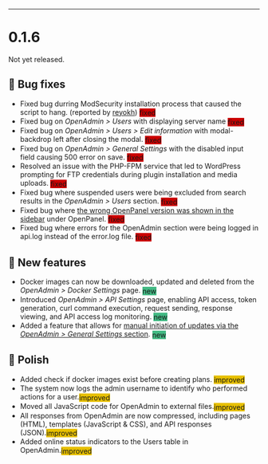 ---

# 0.1.6

Not yet released.

## 🐛 Bug fixes
- Fixed bug durring ModSecurity installation process that caused the script to hang. (reported by [reyokh](https://hostingforums.net/d/282-openpanel-not-another-free-hosting-panel/6)) <span class="badge" style="background-color: rgb(204, 0, 0); vertical-align: middle;">fixed</span>
- Fixed bug on *OpenAdmin > Users* with displaying server name <span class="badge" style="background-color: rgb(204, 0, 0); vertical-align: middle;">fixed</span>
- Fixed bug on *OpenAdmin > Users > Edit information* with modal-backdrop left after closing the modal. <span class="badge" style="background-color: rgb(204, 0, 0); vertical-align: middle;">fixed</span>
- Fixed bug on *OpenAdmin > General Settings* with the disabled input field causing 500 error on save. <span class="badge" style="background-color: rgb(204, 0, 0); vertical-align: middle;">fixed</span>
- Resolved an issue with the PHP-FPM service that led to WordPress prompting for FTP credentials during plugin installation and media uploads. <span class="badge" style="background-color: rgb(204, 0, 0); vertical-align: middle;">fixed</span>
- Fixed bug where suspended users were being excluded from search results in the *OpenAdmin > Users* section. <span class="badge" style="background-color: rgb(204, 0, 0); vertical-align: middle;">fixed</span>
- Fixed bug where [the wrong OpenPanel version was shown in the sidebar](https://i.postimg.cc/Jz0tMy7X/2024-03-18-13-38.png) under OpenPanel. <span class="badge" style="background-color: rgb(204, 0, 0); vertical-align: middle;">fixed</span>
- Fixed bug where errors for the OpenAdmin section were being logged in api.log instead of the error.log file. <span class="badge" style="background-color: rgb(204, 0, 0); vertical-align: middle;">fixed</span>

## 🚀 New features
- Docker images can now be downloaded, updated and deleted from the *OpenAdmin > Docker Settings* page. <span class="badge" style="background-color: rgb(66, 185, 131); vertical-align: middle;">new</span>
- Introduced *OpenAdmin > API Settings* page, enabling API access, token generation, curl command execution, request sending, response viewing, and API access log monitoring. <span class="badge" style="background-color: rgb(66, 185, 131); vertical-align: middle;">new</span>
- Added a feature that allows for [manual initiation of updates via the *OpenAdmin > General Settings* section](https://i.postimg.cc/FzCGTgFg/openadmin-update-is-available.png). <span class="badge" style="background-color: rgb(66, 185, 131); vertical-align: middle;">new</span>

## 💅 Polish
- Added check if docker images exist before creating plans. <span class="badge" style="background-color: rgb(231, 192, 0); vertical-align: middle;">improved</span>
- The system now logs the admin username to identify who performed actions for a user.<span class="badge" style="background-color: rgb(231, 192, 0); vertical-align: middle;">improved</span>
- Moved all JavaScript code for OpenAdmin to external files.<span class="badge" style="background-color: rgb(231, 192, 0); vertical-align: middle;">improved</span>
- All responses from OpenAdmin are now compressed, including pages (HTML), templates (JavaScript & CSS), and API responses (JSON).<span class="badge" style="background-color: rgb(231, 192, 0); vertical-align: middle;">improved</span>
- Added online status indicators to the Users table in OpenAdmin.<span class="badge" style="background-color: rgb(231, 192, 0); vertical-align: middle;">improved</span>
